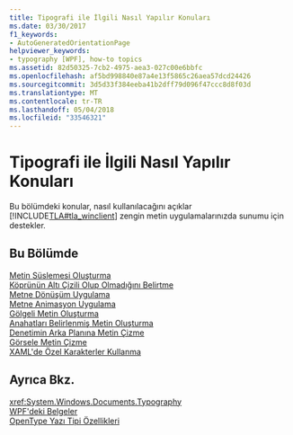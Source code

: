 ```yaml
---
title: Tipografi ile İlgili Nasıl Yapılır Konuları
ms.date: 03/30/2017
f1_keywords:
- AutoGeneratedOrientationPage
helpviewer_keywords:
- typography [WPF], how-to topics
ms.assetid: 82d50325-7cb2-4975-aea3-027c00e6bbfc
ms.openlocfilehash: af5bd998840e87a4e13f5865c26aea57dcd24426
ms.sourcegitcommit: 3d5d33f384eeba41b2dff79d096f47ccc8d8f03d
ms.translationtype: MT
ms.contentlocale: tr-TR
ms.lasthandoff: 05/04/2018
ms.locfileid: "33546321"
---
```

# <a name="typography-how-to-topics"></a>Tipografi ile İlgili Nasıl Yapılır Konuları
Bu bölümdeki konular, nasıl kullanılacağını açıklar [!INCLUDE[TLA#tla_winclient](../../../../includes/tlasharptla-winclient-md.md)] zengin metin uygulamalarınızda sunumu için destekler.  
  
## <a name="in-this-section"></a>Bu Bölümde  
 [Metin Süslemesi Oluşturma](../../../../docs/framework/wpf/advanced/how-to-create-a-text-decoration.md)  
 [Köprünün Altı Çizili Olup Olmadığını Belirtme](../../../../docs/framework/wpf/advanced/how-to-specify-whether-a-hyperlink-is-underlined.md)  
 [Metne Dönüşüm Uygulama](../../../../docs/framework/wpf/advanced/how-to-apply-transforms-to-text.md)  
 [Metne Animasyon Uygulama](../../../../docs/framework/wpf/advanced/how-to-apply-animations-to-text.md)  
 [Gölgeli Metin Oluşturma](../../../../docs/framework/wpf/advanced/how-to-create-text-with-a-shadow.md)  
 [Anahatları Belirlenmiş Metin Oluşturma](../../../../docs/framework/wpf/advanced/how-to-create-outlined-text.md)  
 [Denetimin Arka Planına Metin Çizme](../../../../docs/framework/wpf/advanced/how-to-draw-text-to-a-control-background.md)  
 [Görsele Metin Çizme](../../../../docs/framework/wpf/advanced/how-to-draw-text-to-a-visual.md)  
 [XAML'de Özel Karakterler Kullanma](../../../../docs/framework/wpf/advanced/how-to-use-special-characters-in-xaml.md)  
  
## <a name="see-also"></a>Ayrıca Bkz.  
 <xref:System.Windows.Documents.Typography>  
 [WPF'deki Belgeler](../../../../docs/framework/wpf/advanced/documents-in-wpf.md)  
 [OpenType Yazı Tipi Özellikleri](../../../../docs/framework/wpf/advanced/opentype-font-features.md)
